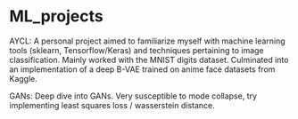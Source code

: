 # ML_projects

AYCL: A personal project aimed to familiarize myself with machine learning tools (sklearn, Tensorflow/Keras) and techniques pertaining to image classification. Mainly worked with the MNIST digits dataset. Culminated into an implementation of a deep B-VAE trained on anime face datasets from Kaggle.    

GANs: Deep dive into GANs. Very susceptible to mode collapse, try implementing least squares loss / wasserstein distance.
